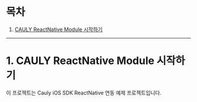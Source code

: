 # 목차
1. [CAULY ReactNative Module 시작하기](#1-CAULY-ReactNative-Module-시작하기)

- - - 
# 1. CAULY ReactNative Module 시작하기
이 프로젝트는 Cauly iOS SDK ReactNative 연동 예제 프로젝트입니다.
